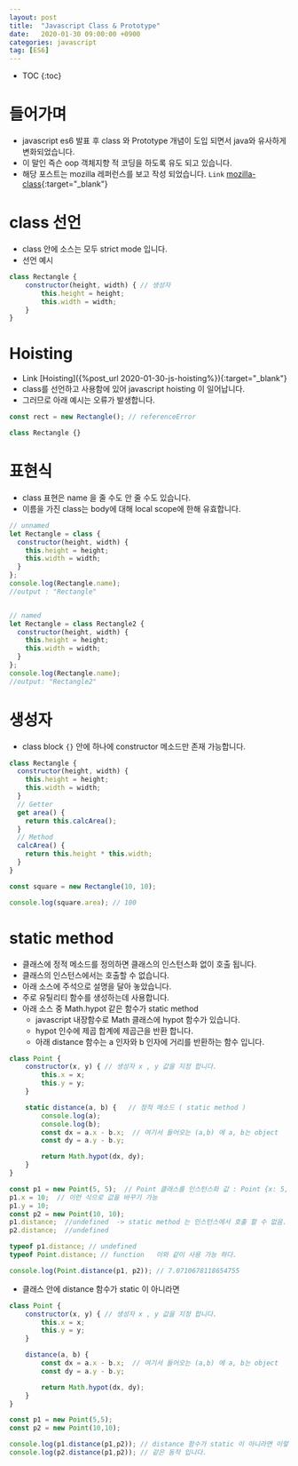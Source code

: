 ```yaml
---
layout: post
title:  "Javascript Class & Prototype"
date:   2020-01-30 09:00:00 +0900
categories: javascript    
tag: [ES6]
---
```


* TOC
{:toc}

# 들어가며

* javascript es6 발표 후 class 와 Prototype 개념이 도입 되면서 java와 유사하게 변화되었습니다.
* 이 말인 즉슨 oop 객체지향 적 코딩을 하도록 유도 되고 있습니다.
* 해당 포스트는 mozilla 레퍼런스를 보고 작성 되었습니다. `Link` [mozilla-class](https://developer.mozilla.org/ko/docs/Web/JavaScript/Reference/Classes){:target="_blank"}

# class 선언

* class 안에 소스는 모두 strict mode 입니다.
* 선언 예시

```javascript
class Rectangle {
    constructor(height, width) { // 생성자
        this.height = height;
        this.width = width;
    }
}
```

# Hoisting

* Link [Hoisting]({%post_url 2020-01-30-js-hoisting%}){:target="_blank"}
* class를 선언하고 사용함에 있어 javascript hoisting 이 일어납니다.
* 그러므로 아래 예시는 오류가 발생합니다.

```javascript
const rect = new Rectangle(); // referenceError

class Rectangle {}
```

# 표현식

* class 표현은 name 을 줄 수도 안 줄 수도 있습니다.
* 이름을 가진 class는 body에 대해 local scope에 한해 유효합니다.

```javascript
// unnamed
let Rectangle = class {
  constructor(height, width) {
    this.height = height;
    this.width = width;
  }
};
console.log(Rectangle.name);
//output : "Rectangle"


// named
let Rectangle = class Rectangle2 {
  constructor(height, width) {
    this.height = height;
    this.width = width;
  }
};
console.log(Rectangle.name);
//output: "Rectangle2"
```

# 생성자

* class block `{}` 안에 하나에 constructor 메소드만 존재 가능합니다.

```javascript
class Rectangle {
  constructor(height, width) {
    this.height = height;
    this.width = width;
  }
  // Getter
  get area() {
    return this.calcArea();
  }
  // Method
  calcArea() {
    return this.height * this.width;
  }
}

const square = new Rectangle(10, 10);

console.log(square.area); // 100
```

# static method

* 클래스에 정적 메소드를 정의하면 클래스의 인스턴스화 없이 호출 됩니다.
* 클래스의 인스턴스에서는 호출할 수 없습니다.
* 아래 소스에 주석으로 설명을 달아 놓았습니다.
* 주로 유틸리티 함수를 생성하는데 사용합니다.
* 아래 소스 중 Math.hypot 같은 함수가 static method 
  * javascript 내장함수로 Math 클래스에 hypot 함수가 있습니다.
  * hypot 인수에 제곱 합계에 제곱근을 반환 합니다.
  * 아래 distance 함수는 a 인자와 b 인자에 거리를 반환하는 함수 입니다.

```javascript
class Point {
    constructor(x, y) { // 생성자 x , y 값을 지정 합니다.
        this.x = x;
        this.y = y;
    }

    static distance(a, b) {   // 정적 메소드 ( static method )
        console.log(a); 
        console.log(b);
        const dx = a.x - b.x;  // 여기서 들어오는 (a,b) 에 a, b는 object 
        const dy = a.y - b.y;

        return Math.hypot(dx, dy);
    }
}

const p1 = new Point(5, 5);  // Point 클래스를 인스턴스화 값 : Point {x: 5, y: 5}
p1.x = 10;  // 이런 식으로 값을 바꾸기 가능
p1.y = 10;  
const p2 = new Point(10, 10);
p1.distance;  //undefined  -> static method 는 인스턴스에서 호출 할 수 없음.
p2.distance;  //undefined

typeof p1.distance; // undefined
typeof Point.distance; // function   이와 같이 사용 가능 하다.

console.log(Point.distance(p1, p2)); // 7.0710678118654755
```

* 클래스 안에 distance 함수가 static 이 아니라면

```javascript
class Point {
    constructor(x, y) { // 생성자 x , y 값을 지정 합니다.
        this.x = x;
        this.y = y;
    }

    distance(a, b) {  
        const dx = a.x - b.x;  // 여기서 들어오는 (a,b) 에 a, b는 object 
        const dy = a.y - b.y;

        return Math.hypot(dx, dy);
    }
}

const p1 = new Point(5,5);
const p2 = new Point(10,10);

console.log(p1.distance(p1,p2)); // distance 함수가 static 이 아니라면 이렇게 사용합니다.
console.log(p2.distance(p1,p2)); // 같은 동작 입니다.

```

